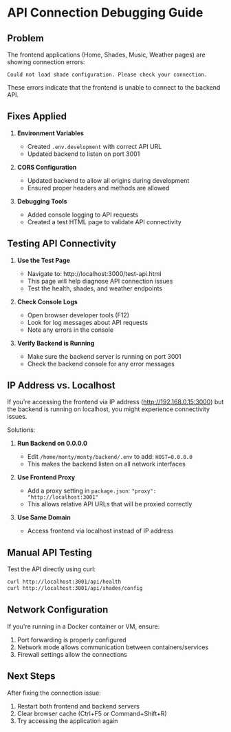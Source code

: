 # API Connection Debugging Guide

## Problem

The frontend applications (Home, Shades, Music, Weather pages) are showing connection errors:
```
Could not load shade configuration. Please check your connection.
```

These errors indicate that the frontend is unable to connect to the backend API.

## Fixes Applied

1. **Environment Variables**
   - Created `.env.development` with correct API URL
   - Updated backend to listen on port 3001

2. **CORS Configuration**
   - Updated backend to allow all origins during development
   - Ensured proper headers and methods are allowed

3. **Debugging Tools**
   - Added console logging to API requests
   - Created a test HTML page to validate API connectivity

## Testing API Connectivity

1. **Use the Test Page**
   - Navigate to: http://localhost:3000/test-api.html
   - This page will help diagnose API connection issues
   - Test the health, shades, and weather endpoints

2. **Check Console Logs**
   - Open browser developer tools (F12)
   - Look for log messages about API requests
   - Note any errors in the console

3. **Verify Backend is Running**
   - Make sure the backend server is running on port 3001
   - Check the backend console for any error messages

## IP Address vs. Localhost

If you're accessing the frontend via IP address (http://192.168.0.15:3000) but the backend is running on localhost, you might experience connectivity issues.

Solutions:
1. **Run Backend on 0.0.0.0**
   - Edit `/home/monty/monty/backend/.env` to add: `HOST=0.0.0.0`
   - This makes the backend listen on all network interfaces

2. **Use Frontend Proxy**
   - Add a proxy setting in `package.json`: `"proxy": "http://localhost:3001"`
   - This allows relative API URLs that will be proxied correctly

3. **Use Same Domain**
   - Access frontend via localhost instead of IP address

## Manual API Testing

Test the API directly using curl:

```bash
curl http://localhost:3001/api/health
curl http://localhost:3001/api/shades/config
```

## Network Configuration

If you're running in a Docker container or VM, ensure:
1. Port forwarding is properly configured
2. Network mode allows communication between containers/services
3. Firewall settings allow the connections

## Next Steps

After fixing the connection issue:
1. Restart both frontend and backend servers
2. Clear browser cache (Ctrl+F5 or Command+Shift+R)
3. Try accessing the application again